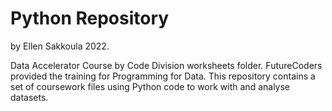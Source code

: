 # Python Repository 
by Ellen Sakkoula 2022.

Data Accelerator Course by Code Division worksheets folder. 
FutureCoders provided the training for Programming for Data. 
This repository contains a set of coursework files using Python code to work with and analyse datasets.
